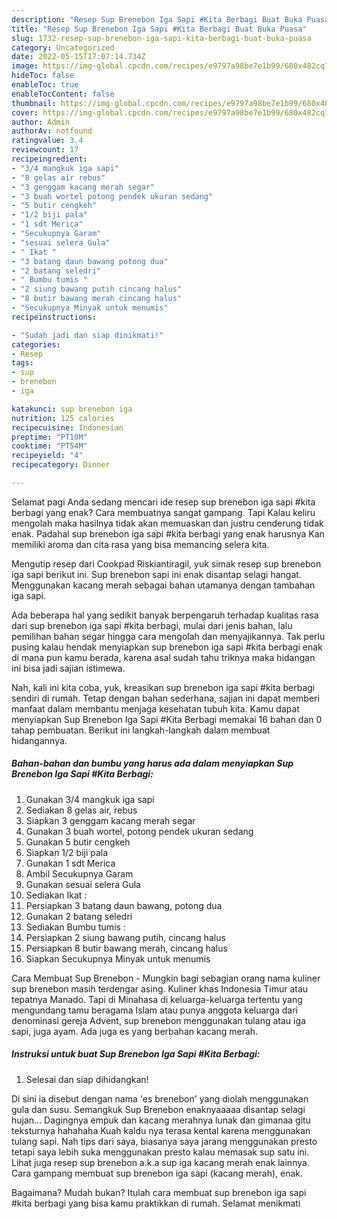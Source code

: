 ```yaml
---
description: "Resep Sup Brenebon Iga Sapi #Kita Berbagi Buat Buka Puasa"
title: "Resep Sup Brenebon Iga Sapi #Kita Berbagi Buat Buka Puasa"
slug: 1732-resep-sup-brenebon-iga-sapi-kita-berbagi-buat-buka-puasa
category: Uncategorized
date: 2022-05-15T17:07:14.734Z
image: https://img-global.cpcdn.com/recipes/e9797a98be7e1b99/680x482cq70/sup-brenebon-iga-sapi-kita-berbagi-foto-resep-utama.jpg
hideToc: false
enableToc: true
enableTocContent: false
thumbnail: https://img-global.cpcdn.com/recipes/e9797a98be7e1b99/680x482cq70/sup-brenebon-iga-sapi-kita-berbagi-foto-resep-utama.jpg
cover: https://img-global.cpcdn.com/recipes/e9797a98be7e1b99/680x482cq70/sup-brenebon-iga-sapi-kita-berbagi-foto-resep-utama.jpg
author: Admin
authorAv: notfound
ratingvalue: 3.4
reviewcount: 17
recipeingredient:
- "3/4 mangkuk iga sapi"
- "8 gelas air rebus"
- "3 genggam kacang merah segar"
- "3 buah wortel potong pendek ukuran sedang"
- "5 butir cengkeh"
- "1/2 biji pala"
- "1 sdt Merica"
- "Secukupnya Garam"
- "sesuai selera Gula"
- " Ikat "
- "3 batang daun bawang potong dua"
- "2 batang seledri"
- " Bumbu tumis "
- "2 siung bawang putih cincang halus"
- "8 butir bawang merah cincang halus"
- "Secukupnya Minyak untuk menumis"
recipeinstructions:

- "Sudah jadi dan siap dinikmati!"
categories:
- Resep
tags:
- sup
- brenebon
- iga

katakunci: sup brenebon iga 
nutrition: 125 calories
recipecuisine: Indonesian
preptime: "PT10M"
cooktime: "PT54M"
recipeyield: "4"
recipecategory: Dinner

---
```



Selamat pagi Anda sedang mencari ide resep sup brenebon iga sapi #kita berbagi yang enak? Cara membuatnya sangat gampang. Tapi Kalau keliru mengolah maka hasilnya tidak akan memuaskan dan justru cenderung tidak enak. Padahal sup brenebon iga sapi #kita berbagi yang enak harusnya Kan memiliki aroma dan cita rasa yang bisa memancing selera kita.


Mengutip resep dari Cookpad Riskiantiragil, yuk simak resep sup brenebon iga sapi berikut ini. Sup brenebon sapi ini enak disantap selagi hangat. Menggunakan kacang merah sebagai bahan utamanya dengan tambahan iga sapi.

Ada beberapa hal yang sedikit banyak berpengaruh terhadap kualitas rasa dari sup brenebon iga sapi #kita berbagi, mulai dari jenis bahan, lalu pemilihan bahan segar hingga cara mengolah dan menyajikannya. Tak perlu pusing kalau hendak menyiapkan sup brenebon iga sapi #kita berbagi enak di mana pun kamu berada, karena asal sudah tahu triknya maka hidangan ini bisa jadi sajian istimewa.


Nah, kali ini kita coba, yuk, kreasikan sup brenebon iga sapi #kita berbagi sendiri di rumah. Tetap dengan bahan sederhana, sajian ini dapat memberi manfaat dalam membantu menjaga kesehatan tubuh kita. Kamu dapat menyiapkan Sup Brenebon Iga Sapi #Kita Berbagi memakai 16 bahan dan 0 tahap pembuatan. Berikut ini langkah-langkah dalam membuat hidangannya.

<!--inarticleads1-->

##### Bahan-bahan dan bumbu yang harus ada dalam menyiapkan Sup Brenebon Iga Sapi #Kita Berbagi:

1. Gunakan 3/4 mangkuk iga sapi
1. Sediakan 8 gelas air, rebus
1. Siapkan 3 genggam kacang merah segar
1. Gunakan 3 buah wortel, potong pendek ukuran sedang
1. Gunakan 5 butir cengkeh
1. Siapkan 1/2 biji pala
1. Gunakan 1 sdt Merica
1. Ambil Secukupnya Garam
1. Gunakan sesuai selera Gula
1. Sediakan  Ikat :
1. Persiapkan 3 batang daun bawang, potong dua
1. Gunakan 2 batang seledri
1. Sediakan  Bumbu tumis :
1. Persiapkan 2 siung bawang putih, cincang halus
1. Persiapkan 8 butir bawang merah, cincang halus
1. Siapkan Secukupnya Minyak untuk menumis


Cara Membuat Sup Brenebon - Mungkin bagi sebagian orang nama kuliner sup brenebon masih terdengar asing. Kuliner khas Indonesia Timur atau tepatnya Manado. Tapi di Minahasa di keluarga-keluarga tertentu yang mengundang tamu beragama Islam atau punya anggota keluarga dari denominasi gereja Advent, sup brenebon menggunakan tulang atau iga sapi, juga ayam. Ada juga es yang berbahan kacang merah. 

<!--inarticleads2-->

##### Instruksi untuk buat Sup Brenebon Iga Sapi #Kita Berbagi:


1. Selesai dan siap dihidangkan!

Di sini ia disebut dengan nama &#39;es brenebon&#39; yang diolah menggunakan gula dan susu. Semangkuk Sup Brenebon enaknyaaaaa disantap selagi hujan… Dagingnya empuk dan kacang merahnya lunak dan gimanaa gitu teksturnya hahahaha Kuah kaldu nya terasa kental karena menggunakan tulang sapi. Nah tips dari saya, biasanya saya jarang menggunakan presto tetapi saya lebih suka menggunakan presto kalau memasak sup satu ini. Lihat juga resep sup brenebon a.k.a sup iga kacang merah enak lainnya. Cara gampang membuat sup brenebon iga sapi (kacang merah), enak. 

Bagaimana? Mudah bukan? Itulah cara membuat sup brenebon iga sapi #kita berbagi yang bisa kamu praktikkan di rumah. Selamat menikmati
